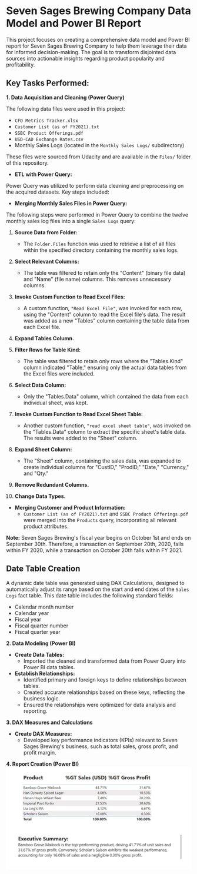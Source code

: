 # Seven Sages Brewing Company Data Model and Power BI Report

This project focuses on creating a comprehensive data model and Power BI report for Seven Sages Brewing Company to help them leverage their data for informed decision-making. The goal is to transform disjointed data sources into actionable insights regarding product popularity and profitability.

## Key Tasks Performed:

**1. Data Acquisition and Cleaning (Power Query)**

The following data files were used in this project:

* `CFO Metrics Tracker.xlsx`
* `Customer List (as of FY2021).txt`
* `SSBC Product Offerings.pdf`
* `USD-CAD Exchange Rates.csv`
* Monthly Sales Logs (located in the `Monthly Sales Logs/` subdirectory)

These files were sourced from Udacity and are available in the `Files/` folder of this repository.

* **ETL with Power Query:**

Power Query was utilized to perform data cleaning and preprocessing on the acquired datasets. Key steps included:

* **Merging Monthly Sales Files in Power Query:**

The following steps were performed in Power Query to combine the twelve monthly sales log files into a single `Sales Logs` query:

1.  **Source Data from Folder:**
    * The `Folder.Files` function was used to retrieve a list of all files within the specified directory containing the monthly sales logs.

2.  **Select Relevant Columns:**
    * The table was filtered to retain only the "Content" (binary file data) and "Name" (file name) columns. This removes unnecessary columns.

3.  **Invoke Custom Function to Read Excel Files:**
    * A custom function, `"Read Excel File"`, was invoked for each row, using the "Content" column to read the Excel file's data. The result was added as a new "Tables" column containing the table data from each Excel file.

4.  **Expand Tables Column.**
    
5.  **Filter Rows for Table Kind:**
    * The table was filtered to retain only rows where the "Tables.Kind" column indicated "Table," ensuring only the actual data tables from the Excel files were included.

6.  **Select Data Column:**
    * Only the "Tables.Data" column, which contained the data from each individual sheet, was kept.

7.  **Invoke Custom Function to Read Excel Sheet Table:**
    * Another custom function, `"read excel sheet table"`, was invoked on the "Tables.Data" column to extract the specific sheet's table data. The results were added to the "Sheet" column.

8.  **Expand Sheet Column:**
    * The "Sheet" column, containing the sales data, was expanded to create individual columns for "CustID," "ProdID," "Date," "Currency," and "Qty."

9.  **Remove Redundant Columns.**
    
10. **Change Data Types.**
    
* **Merging Customer and Product Information:**
    * `Customer List (as of FY2021).txt` and `SSBC Product Offerings.pdf` were merged into the `Products` query, incorporating all relevant product attributes.

**Note:** Seven Sages Brewing's fiscal year begins on October 1st and ends on September 30th. Therefore, a transaction on September 20th, 2020, falls within FY 2020, while a transaction on October 20th falls within FY 2021.

## Date Table Creation

A dynamic date table was generated using DAX Calculations, designed to automatically adjust its range based on the start and end dates of the `Sales Logs` fact table. This date table includes the following standard fields:

* Calendar month number
* Calendar year
* Fiscal year
* Fiscal quarter number
* Fiscal quarter year

**2. Data Modeling (Power BI)**

* **Create Data Tables:**
    * Imported the cleaned and transformed data from Power Query into Power BI data tables.
* **Establish Relationships:**
    * Identified primary and foreign keys to define relationships between tables.
    * Created accurate relationships based on these keys, reflecting the business logic.
    * Ensured the relationships were optimized for data analysis and reporting.

**3. DAX Measures and Calculations**

* **Create DAX Measures:**
    * Developed key performance indicators (KPIs) relevant to Seven Sages Brewing's business, such as total sales, gross profit, and profit margin.
   
**4. Report Creation (Power BI)**
![Sales and Gross Profit Margin by Product](Data%20Model%20for%20Seven%20Sages%20Brewing%20Company/images/Sales&GPM%20By%20product.JPG)


